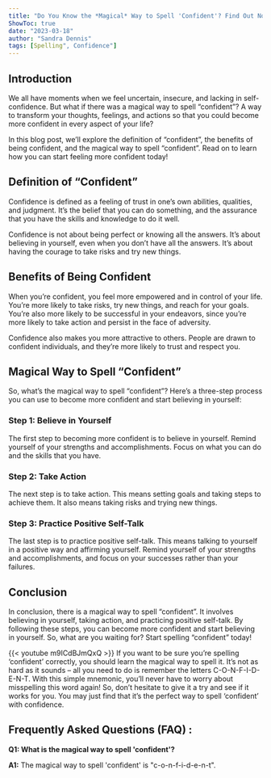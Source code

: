 ```yaml
---
title: "Do You Know the *Magical* Way to Spell 'Confident'? Find Out Now!"
ShowToc: true 
date: "2023-03-18"
author: "Sandra Dennis" 
tags: [Spelling", Confidence"]
---
```

## Introduction

We all have moments when we feel uncertain, insecure, and lacking in self-confidence. But what if there was a magical way to spell “confident”? A way to transform your thoughts, feelings, and actions so that you could become more confident in every aspect of your life?

In this blog post, we’ll explore the definition of “confident”, the benefits of being confident, and the magical way to spell “confident”. Read on to learn how you can start feeling more confident today!

## Definition of “Confident”

Confidence is defined as a feeling of trust in one’s own abilities, qualities, and judgment. It’s the belief that you can do something, and the assurance that you have the skills and knowledge to do it well.

Confidence is not about being perfect or knowing all the answers. It’s about believing in yourself, even when you don’t have all the answers. It’s about having the courage to take risks and try new things.

## Benefits of Being Confident

When you’re confident, you feel more empowered and in control of your life. You’re more likely to take risks, try new things, and reach for your goals. You’re also more likely to be successful in your endeavors, since you’re more likely to take action and persist in the face of adversity.

Confidence also makes you more attractive to others. People are drawn to confident individuals, and they’re more likely to trust and respect you.

## Magical Way to Spell “Confident”

So, what’s the magical way to spell “confident”? Here’s a three-step process you can use to become more confident and start believing in yourself:

### Step 1: Believe in Yourself

The first step to becoming more confident is to believe in yourself. Remind yourself of your strengths and accomplishments. Focus on what you can do and the skills that you have.

### Step 2: Take Action

The next step is to take action. This means setting goals and taking steps to achieve them. It also means taking risks and trying new things.

### Step 3: Practice Positive Self-Talk

The last step is to practice positive self-talk. This means talking to yourself in a positive way and affirming yourself. Remind yourself of your strengths and accomplishments, and focus on your successes rather than your failures.

## Conclusion

In conclusion, there is a magical way to spell “confident”. It involves believing in yourself, taking action, and practicing positive self-talk. By following these steps, you can become more confident and start believing in yourself. So, what are you waiting for? Start spelling “confident” today!

{{< youtube m9ICdBJmQxQ >}} 
If you want to be sure you’re spelling ‘confident’ correctly, you should learn the magical way to spell it. It’s not as hard as it sounds – all you need to do is remember the letters C-O-N-F-I-D-E-N-T. With this simple mnemonic, you’ll never have to worry about misspelling this word again! So, don’t hesitate to give it a try and see if it works for you. You may just find that it’s the perfect way to spell ‘confident’ with confidence.

## Frequently Asked Questions (FAQ) :
**Q1: What is the magical way to spell 'confident'?**

**A1:** The magical way to spell 'confident' is "c-o-n-f-i-d-e-n-t".






